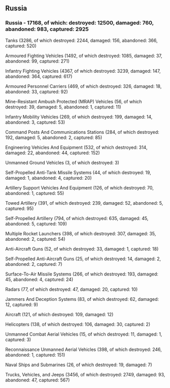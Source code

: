 
 
 ## Russia
 
 ### Russia - 17168, of which: destroyed: 12500, damaged: 760, abandoned: 983, captured: 2925

 

 

 Tanks (3286, of which destroyed: 2244, damaged: 156, abandoned: 366, captured: 520)

 Armoured Fighting Vehicles (1492, of which destroyed: 1085, damaged: 37, abandoned: 99, captured: 271)

 Infantry Fighting Vehicles (4367, of which destroyed: 3239, damaged: 147, abandoned: 364, captured: 617)

 Armoured Personnel Carriers (469, of which destroyed: 326, damaged: 18, abandoned: 33, captured: 92)

 Mine-Resistant Ambush Protected (MRAP) Vehicles (56, of which destroyed: 39, damaged: 5, abandoned: 1, captured: 11)

 Infantry Mobility Vehicles (269, of which destroyed: 199, damaged: 14, abandoned: 3, captured: 53)

 Command Posts And Communications Stations (284, of which destroyed: 192, damaged: 5, abandoned: 2, captured: 85)

 Engineering Vehicles And Equipment (532, of which destroyed: 314, damaged: 22, abandoned: 44, captured: 152)

 Unmanned Ground Vehicles (3, of which destroyed: 3)

 Self-Propelled Anti-Tank Missile Systems (44, of which destroyed: 19, damaged: 1, abandoned: 4, captured: 20)

 Artillery Support Vehicles And Equipment (126, of which destroyed: 70, abandoned: 1, captured: 55)

 Towed Artillery (391, of which destroyed: 239, damaged: 52, abandoned: 5, captured: 95)

 Self-Propelled Artillery (794, of which destroyed: 635, damaged: 45, abandoned: 5, captured: 109)

 Multiple Rocket Launchers (398, of which destroyed: 307, damaged: 35, abandoned: 2, captured: 54)

 Anti-Aircraft Guns (52, of which destroyed: 33, damaged: 1, captured: 18)

 Self-Propelled Anti-Aircraft Guns (25, of which destroyed: 14, damaged: 2, abandoned: 2, captured: 7)

 Surface-To-Air Missile Systems (266, of which destroyed: 193, damaged: 45, abandoned: 4, captured: 24)

 Radars (77, of which destroyed: 47, damaged: 20, captured: 10)

 Jammers And Deception Systems (83, of which destroyed: 62, damaged: 12, captured: 9)

 Aircraft (121, of which destroyed: 109, damaged: 12)

 Helicopters (138, of which destroyed: 106, damaged: 30, captured: 2)

 Unmanned Combat Aerial Vehicles (15, of which destroyed: 11, damaged: 1, captured: 3)

 Reconnaissance Unmanned Aerial Vehicles (398, of which destroyed: 246, abandoned: 1, captured: 151)

 Naval Ships and Submarines (26, of which destroyed: 19, damaged: 7)

 Trucks, Vehicles, and Jeeps (3456, of which destroyed: 2749, damaged: 93, abandoned: 47, captured: 567)

